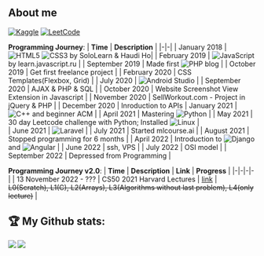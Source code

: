 ## About me

<a href="https://www.kaggle.com/scimusverum">![Kaggle](https://img.shields.io/badge/Kaggle-035a7d?style=for-the-badge&logo=kaggle&logoColor=white)</a>
<a href="https://www.leetcode.com/exypnos">![LeetCode](https://img.shields.io/badge/LeetCode-000000?style=for-the-badge&logo=LeetCode&logoColor=#d16c06)</a>

**Programming Journey**:
| **Time** | **Description** |
|-|-|
| January 2018 | ![HTML5](https://img.shields.io/badge/html5-%23E34F26.svg?style=for-the-badge&logo=html5&logoColor=white) ![CSS3](https://img.shields.io/badge/css3-%231572B6.svg?style=for-the-badge&logo=css3&logoColor=white) by SoloLearn & Haudi Ho|
| February 2019 | ![JavaScript](https://img.shields.io/badge/javascript-%23323330.svg?style=for-the-badge&logo=javascript&logoColor=%23F7DF1E)  by learn.javascript.ru |
| September 2019 | Made first  ![PHP](https://img.shields.io/badge/php-%23777BB4.svg?style=for-the-badge&logo=php&logoColor=white)  blog |
| October 2019 | Get first freelance project | 
| February 2020 | CSS Templates(Flexbox, Grid) |
| July 2020 | ![Android Studio](https://img.shields.io/badge/Android%20Studio-3DDC84.svg?style=for-the-badge&logo=android-studio&logoColor=white) |
| September 2020 | AJAX & PHP & SQL |
| October 2020 | Website Screenshot View Extension in Javascript |
| November 2020 | SellWorkout.com - Project in jQuery & PHP |
| December 2020 | Inroduction to APIs
| January 2021 | ![C++](https://img.shields.io/badge/c++-%2300599C.svg?style=for-the-badge&logo=c%2B%2B&logoColor=white) and beginner ACM |
| April 2021 | Mastering ![Python](https://img.shields.io/badge/python-3670A0?style=for-the-badge&logo=python&logoColor=ffdd54) |
| May 2021 | 30 day Leetcode challenge with Python; Installed ![Linux](https://img.shields.io/badge/Linux-FCC624?style=for-the-badge&logo=linux&logoColor=black) |  
| June 2021 | ![Laravel](https://img.shields.io/badge/laravel-%23FF2D20.svg?style=for-the-badge&logo=laravel&logoColor=white) |
| July 2021 | Started mlcourse.ai |
| August 2021 | Stopped programming for 6 months |
| April 2022 | Introduction to ![Django](https://img.shields.io/badge/django-%23092E20.svg?style=for-the-badge&logo=django&logoColor=white) and ![Angular](https://img.shields.io/badge/angular-%23DD0031.svg?style=for-the-badge&logo=angular&logoColor=white) |
| June 2022 | ssh, VPS |
| July 2022 | OSI model |
| September 2022 | Depressed from Programming |

**Programming Journey v2.0**:
| **Time** | **Description** | **Link** | **Progress** |
|-|-|-|-|
| 13 November 2022 - ??? | CS50 2021 Harvard Lectures | <a href="https://cs50.harvard.edu/x/2022/">link</a> | <del>L0(Scratch), L1(C), L2(Arrays), L3(Algorithms without last problem), L4(only lecture)</del> |

## :trophy: My Github stats:
<div>

<a href="https://github-readme-stats.vercel.app/api/top-langs/?username=thebackender&hide=html,css,scss&theme=tokyonight">
  <img align="left" src="https://github-readme-stats.vercel.app/api/top-langs/?username=thebackender&hide=html,css,scss&theme=tokyonight" />
</a>
  <a href="https://github-readme-stats.vercel.app/api?username=thebackender&count_private=true&show_icons=true&theme=tokyonight&count_private=true">
  <img  align="left" src="https://github-readme-stats.vercel.app/api?username=thebackender&count_private=true&show_icons=true&theme=tokyonight&hide=stars,prs,issues,contribs&hide_rank=true" />
</a>
</div>
